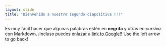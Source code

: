 ```yaml
---
layout: slide
title: "Bienvenido a nuestro segundo diapositiva !!!"
---
```

Es muy fácil hacer que algunas palabras estén en **negrita** y otras en *cursiva* con Markdown. ¡Incluso puedes enlazar a [link to Google!](http://google.com)!
Use the left arrow to go back!

